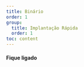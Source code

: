 ```yaml
---
title: Binário
order: 1
group:
  title: Implantação Rápida
  order: 1
toc: content
---
```


#### Fique ligado

